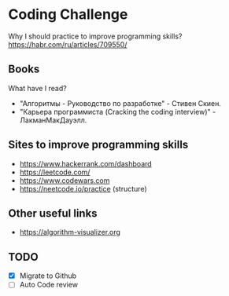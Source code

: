 # Coding Challenge

Why I should practice to improve programming skills? 
https://habr.com/ru/articles/709550/

## Books

What have I read?
 * "Алгоритмы - Руководство по разработке" - Стивен Скиен.
 * "Карьера программиста (Cracking the coding interview)" - ЛакманМакДауэлл.

## Sites to improve programming skills

* https://www.hackerrank.com/dashboard
* https://leetcode.com/
* https://www.codewars.com
* https://neetcode.io/practice (structure)

## Other useful links

* https://algorithm-visualizer.org

## TODO

- [x] Migrate to Github
- [ ] Auto Code review